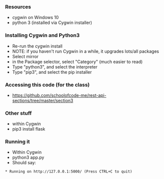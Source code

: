 

### Resources

- cygwin on Windows 10
- python 3 (installed via Cygwin installer)


### Installing Cygwin and Python3

- Re-run the cygwin install
- NOTE: if you haven't run Cygwin in a while, it upgrades lots/all packages
- Select mirror
- in the Package selector, select "Category" (much easier to read)
- Type "python3", and select the interpreter
- Type "pip3", and select the pip installer


### Accessing this code (for the class)

- https://github.com/schoolofcode-me/rest-api-sections/tree/master/section3

### Other stuff

- within Cygwin
- pip3 install flask

### Running it

- Within Cygwin
- python3 app.py
- Should say:

```
* Running on http://127.0.0.1:5000/ (Press CTRL+C to quit)
```